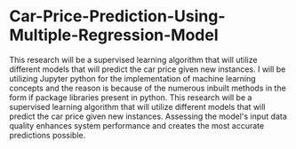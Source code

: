 # Car-Price-Prediction-Using-Multiple-Regression-Model
This research will be a supervised learning algorithm that will utilize different models that will predict the car price given new instances. 
I will be utilizing Jupyter python for the implementation of machine learning concepts and the reason is because of the numerous inbuilt methods in the form if package libraries present in python. This research will be a supervised learning algorithm that will utilize different models that will predict the car price given new instances. Assessing the model's input data quality enhances system performance and creates the most accurate predictions possible. 
